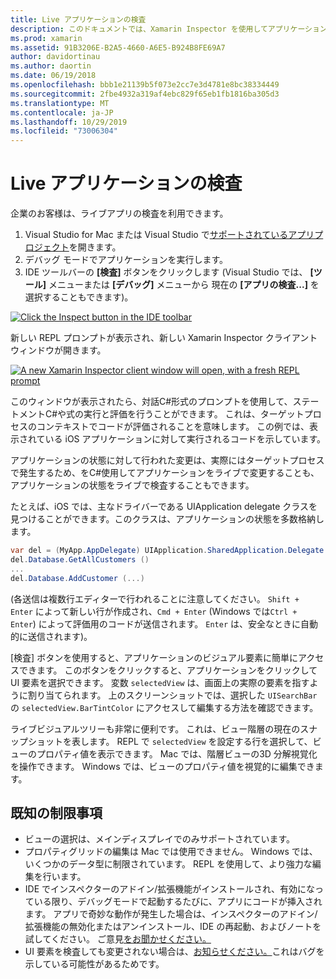 ```yaml
---
title: Live アプリケーションの検査
description: このドキュメントでは、Xamarin Inspector を使用してアプリケーションを検査する方法について説明します。 また、Xamarin Inspector ツールの制限事項についても説明します。
ms.prod: xamarin
ms.assetid: 91B3206E-B2A5-4660-A6E5-B924B8FE69A7
author: davidortinau
ms.author: daortin
ms.date: 06/19/2018
ms.openlocfilehash: bbb1e21139b5f073e2cc7e3d4781e8bc38334449
ms.sourcegitcommit: 2fbe4932a319af4ebc829f65eb1fb1816ba305d3
ms.translationtype: MT
ms.contentlocale: ja-JP
ms.lasthandoff: 10/29/2019
ms.locfileid: "73006304"
---
```

# <a name="inspecting-live-applications"></a>Live アプリケーションの検査

企業のお客様は、ライブアプリの検査を利用できます。

1. Visual Studio for Mac または Visual Studio で[サポートされているアプリプロジェクト](~/tools/inspector/install.md#supported-platforms)を開きます。
1. デバッグ モードでアプリケーションを実行します。
1. IDE ツールバーの **[検査]** ボタンをクリックします (Visual Studio では、 **[ツール]** メニューまたは **[デバッグ]** メニューから 現在の **[アプリの検査...]** を選択することもできます)。

[![](inspect-images/mac-heres-the-button.png "Click the Inspect button in the IDE toolbar")](inspect-images/mac-heres-the-button.png#lightbox)

新しい REPL プロンプトが表示され、新しい Xamarin Inspector クライアントウィンドウが開きます。

[![](inspect-images/inspector-0.7.0-map-inspect-small.png "A new Xamarin Inspector client window will open, with a fresh REPL prompt")](inspect-images/inspector-0.7.0-map-inspect.png#lightbox)

このウィンドウが表示されたら、対話C#形式のプロンプトを使用して、ステートメントC#や式の実行と評価を行うことができます。 これは、ターゲットプロセスのコンテキストでコードが評価されることを意味します。 この例では、表示されている iOS アプリケーションに対して実行されるコードを示しています。

アプリケーションの状態に対して行われた変更は、実際にはターゲットプロセスで発生するため、をC#使用してアプリケーションをライブで変更することも、アプリケーションの状態をライブで検査することもできます。

たとえば、iOS では、主なドライバーである UIApplication delegate クラスを見つけることができます。このクラスは、アプリケーションの状態を多数格納します。

```csharp
var del = (MyApp.AppDelegate) UIApplication.SharedApplication.Delegate
del.Database.GetAllCustomers ()
...
del.Database.AddCustomer (...)
```

(各送信は複数行エディターで行われることに注意してください。 `Shift + Enter` によって新しい行が作成され、`Cmd + Enter` (Windows では`Ctrl + Enter`) によって評価用のコードが送信されます。 `Enter` は、安全なときに自動的に送信されます)。

[検査] ボタンを使用すると、アプリケーションのビジュアル要素に簡単にアクセスできます。 このボタンをクリックすると、アプリケーションをクリックして UI 要素を選択できます。 変数 `selectedView` は、画面上の実際の要素を指すように割り当てられます。 上のスクリーンショットでは、選択した `UISearchBar` の `selectedView.BarTintColor` にアクセスして編集する方法を確認できます。

ライブビジュアルツリーも非常に便利です。 これは、ビュー階層の現在のスナップショットを表します。 REPL で `selectedView` を設定する行を選択して、ビューのプロパティ値を表示できます。 Mac では、階層ビューの3D 分解視覚化を操作できます。 Windows では、ビューのプロパティ値を視覚的に編集できます。

## <a name="known-limitations"></a>既知の制限事項

- ビューの選択は、メインディスプレイでのみサポートされています。
- プロパティグリッドの編集は Mac では使用できません。 Windows では、いくつかのデータ型に制限されています。 REPL を使用して、より強力な編集を行います。
- IDE でインスペクターのアドイン/拡張機能がインストールされ、有効になっている限り、デバッグモードで起動するたびに、アプリにコードが挿入されます。 アプリで奇妙な動作が発生した場合は、インスペクターのアドイン/拡張機能の無効化またはアンインストール、IDE の再起動、およびノートを試してください。 ご意見[をお聞かせください。](~/tools/inspector/install.md#reporting-bugs)
- UI 要素を検査しても変更されない場合は、[お知らせください。](~/tools/inspector/install.md#reporting-bugs)これはバグを示している可能性があるためです。
